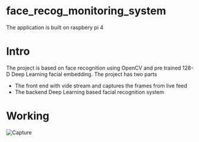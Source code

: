# face_recog_monitoring_system
The application is built on raspbery pi 4

# Intro
The project is based on face recognition using OpenCV and pre trained 128-D Deep Learning facial embedding. The project has two parts 
- The front end with vide stream and captures the frames from live feed
- The backend Deep Learning based facial recognition system

# Working
![Capture](https://user-images.githubusercontent.com/47440070/89106342-c8ce8b80-d446-11ea-91e2-e3d7f8039599.PNG)
